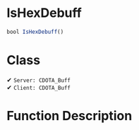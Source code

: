# IsHexDebuff
```js	
bool IsHexDebuff()
```
# Class
✔ `Server: CDOTA_Buff`  
✔ `Client: CDOTA_Buff`  

# Function Description

